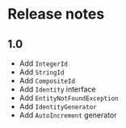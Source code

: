 # Release notes

## 1.0
 
 * Add `IntegerId`
 * Add `StringId`
 * Add `CompositeId`
 * Add `Identity` interface
 * Add `EntityNotFoundException`
 * Add `IdentityGenerator`
 * Add `AutoIncrement` generator
